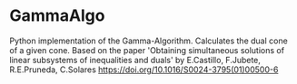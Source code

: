 # GammaAlgo
Python implementation of the Gamma-Algorithm. Calculates the dual cone of a given cone. Based on the paper 'Obtaining simultaneous solutions of linear subsystems of inequalities and duals'  by E.Castillo, F.Jubete, R.E.Pruneda, C.Solares https://doi.org/10.1016/S0024-3795(01)00500-6
